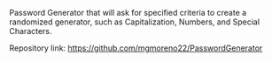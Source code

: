 Password Generator that will ask for specified criteria to create a randomized generator, such as Capitalization, Numbers, and Special Characters.

Repository link: https://github.com/mgmoreno22/PasswordGenerator